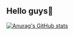 ## Hello guys👋
[![Anurag's GitHub stats](https://github-readme-stats.vercel.app/api?username=jvstefanon&theme=dark)](https://github.com/anuraghazra/github-readme-stats)


<!--
**Jvstefanon/jvstefanon** is a ✨ _special_ ✨ repository because its `README.md` (this file) appears on your GitHub profile.

Here are some ideas to get you started:

- 🔭 I’m currently working on ...
- 🌱 I’m currently learning ...
- 👯 I’m looking to collaborate on ...
- 🤔 I’m looking for help with ...
- 💬 Ask me about ...
- 📫 How to reach me: ...
- 😄 Pronouns: ...
- ⚡ Fun fact: ...
-->

